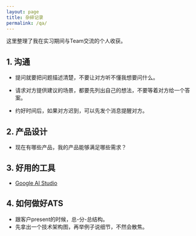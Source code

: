 ```yaml
---
layout: page
title: 杂碎记录
permalink: /qa/
---
```


这里整理了我在实习期间与Team交流的个人收获。

## 1. 沟通

- 提问就要把问题描述清楚，不要让对方听不懂我想要问什么。

- 请求对方提供建议的场景，都要先列出自己的想法，不要等着对方给一个答案。

- 约好时间后，如果对方迟到，可以先发个消息提醒对方。

## 2. 产品设计

- 现在有哪些产品，我的产品能够满足哪些需求？

## 3. 好用的工具

- [Google AI Studio](https://aistudio.google.com/prompts/new_chat)

## 4. 如何做好ATS

- 跟客户present的时候，总-分-总结构。
- 先拿出一个技术架构图，再举例子说细节，不然会散焦。